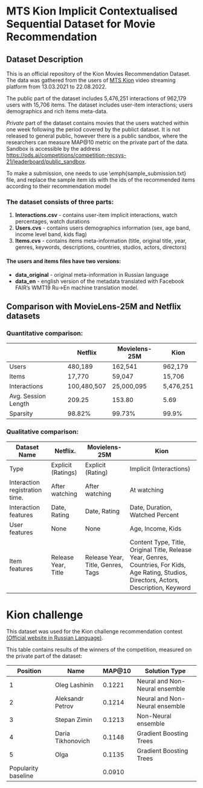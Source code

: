 # MTS Kion Implicit Contextualised Sequential Dataset for Movie Recommendation

## Dataset Description
This is an official repository of the Kion Movies Recommendation Dataset. 
The data was gathered from the users of [MTS Kion](https://kion.ru/home) video streaming platform from 13.03.2021 to 22.08.2022.


The public part of the  dataset includes 5,476,251 interactions of 962,179 users with 15,706 items. The dataset includes user-item interactions; users demographics and rich items meta-data. 

*Private* part of the dataset contains movies that the users watched within one week following the period covered by the publict dataset. It is not released to general public, however there is a public sandbox, where the researchers can measure MAP@10 metric on the private part of the data. Sandbox is accessible by the address https://ods.ai/competitions/competition-recsys-21/leaderboard/public_sandbox. 

To make a submission, one needs to use \emph{sample\_submission.txt} file, and replace the sample item ids with the ids of the recommended items according to their recommendation model


### The dataset consists of three parts: 
1. **Interactions.csv** - contains user-item implicit interactions, watch percentages, watch durations
2. **Users.cvs** - contains users demographics information (sex, age band, income level band, kids flag) 
3. **Items.cvs** - contains items meta-information (title, original title, year, genres, keywords, descriptions, countries, studios, actors, directors)

#### The users and items files have two versions: 

* **data_original** - original meta-information in Russian language
* **data_en** - english version of the metadata translated with Facebook FAIR’s WMT19 Ru->En machine translation model. 

## Comparison with MovieLens-25M and Netflix datasets

### Quantitative comparison:
|                              | **Netflix** |**Movielens-25M** | **Kion**           |
|------------------------------|-------------|------------------|--------------------|
| Users                        | 480,189     | 162,541          | 962,179            |
| Items                        | 17,770      | 59,047           | 15,706             |
| Interactions                 | 100,480,507 | 25,000,095       | 5,476,251          |
| Avg. Session Length          | 209.25      | 153.80           | 5.69               |
| Sparsity                     | 98.82%      | 99.73%           | 99.9%              |


### Qualitative comparison: 
| **Dataset Name**                       | **Netflix**.        |       **Movielens-25M**                  | **Kion**                        |
|----------------------------------------|---------------------|------------------------------------------|---------------------------------|
| Type                                   | Explicit (Ratings)  | Explicit (Rating)                        | Implicit (Interactions)         |
|         Interaction registration time. | After watching      | After watching                           | At watching                     |
|         Interaction features           | Date, Rating        | Date, Rating                             | Date, Duration, Watched Percent |
|         User features                  | None                | None                                     | Age, Income, Kids               |
|         Item features                  | Release Year, Title |Release Year, Title, Genres, Tags           | Content Type, Title, Original Title, Release Year, Genres, Countries, For Kids, Age Rating, Studios, Directors, Actors, Description, Keyword |

# Kion challenge
This dataset was used for the Kion challenge recommendation contest [ (Official website in Russian Language)](https://ods.ai/competitions/competition-recsys-21). 

This table contains results of the winners of the competition, measured on the private part of the dataset: 

| Position            | Name              | MAP@10 | Solution Type                  |
|---------------------|-------------------|--------|--------------------------------|
| 1                   | Oleg Lashinin     | 0.1221 | Neural and Non-Neural ensemble |
| 2                   | Aleksandr Petrov  | 0.1214 | Neural and Non-Neural ensemble |
| 3                   | Stepan Zimin      | 0.1213 | Non-Neural ensemble            |
| 4                   | Daria Tikhonovich | 0.1148 | Gradient Boosting Trees        |
| 5                   | Olga              | 0.1135 | Gradient Boosting Trees        |
| Popularity baseline |                   | 0.0910 |                                |


